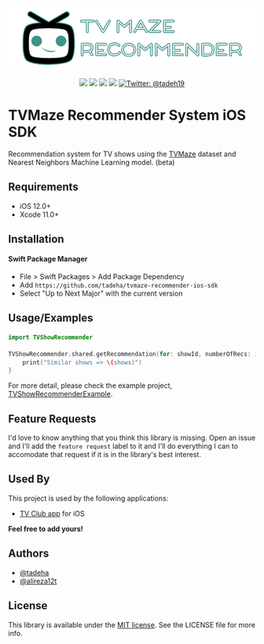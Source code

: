 ![TV Maze Recommender](Assets/header.png)

<p align="center">
   <a href="https://github.com/tadeha/tvmaze-recommender-ios-sdk"><img src="https://badgen.net/github/release/tadeha/tvmaze-recommender-ios-sdk" /></a>
   <img src="https://badgen.net/badge/Swift/5.0/orange" />
   <img src="https://img.shields.io/badge/platforms-iOS-333333.svg" />
   <a href="https://github.com/tadeha/tvmaze-recommender-ios-sdk"><img src="https://badgen.net/github/license/tadeha/tvmaze-recommender-ios-sdk/" /></a>
<!--    <a href="https://github.com/tadeha/tvmaze-recommender-ios-sdk"><img src="https://badgen.net/github/stars/tadeha/tvmaze-recommender-ios-sdk/" /></a> -->
   <a href="https://twitter.com/Tadeh19">
        <img src="https://img.shields.io/badge/Contact-@tadeh19-blueviolet.svg?style=flat" alt="Twitter: @tadeh19" />
    </a>
</p>

# TVMaze Recommender System iOS SDK

Recommendation system for TV shows using the [TVMaze](https://www.tvmaze.com/) dataset and Nearest Neighbors Machine Learning model. (beta)

## Requirements

 - iOS 12.0+
 - Xcode 11.0+

## Installation

#### Swift Package Manager

- File > Swift Packages > Add Package Dependency
- Add `https://github.com/tadeha/tvmaze-recommender-ios-sdk`
- Select "Up to Next Major" with the current version

## Usage/Examples

```swift
import TVShowRecommender

TVShowRecommender.shared.getRecommendation(for: showId, numberOfRecs: 10, searchType: .basic) { shows in
    print("Similar shows => \(shows)")
}
```
For more detail, please check the example project, [TVShowRecommenderExample](https://github.com/tadeha/tvmaze-recommender-ios-sdk/tree/main/TVShowRecommenderExample).

## Feature Requests

I'd love to know anything that you think this library is missing. Open an issue and I'll add the `feature request` label to it and I'll do everything I can to accomodate that request if it is in the library's best interest.

## Used By

This project is used by the following applications:

- [TV Club app](https://tvclub.app) for iOS

**Feel free to add yours!**

## Authors

- [@tadeha](https://github.com/tadeha)
- [@alireza12t](https://github.com/alireza12t)

## License

This library is available under the [MIT license](https://choosealicense.com/licenses/mit/). See the LICENSE file for more info.

